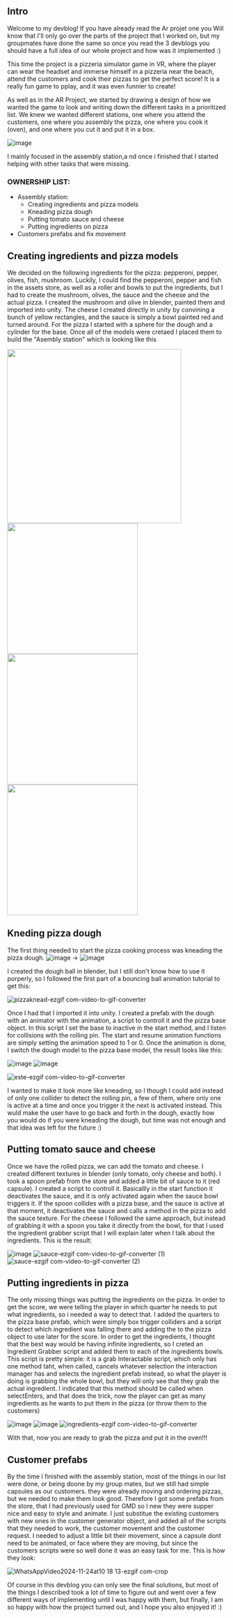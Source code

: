 ## Intro

Welcome to my devblog! If you have already read the Ar projet one you Will know that I'll only go over the parts of the project that I worked on, but my groupmates have done the same so once you read the 3 devblogs you should have a full idea of our whole project and how was it implemented :)

This time the project is a pizzeria simulator game in VR, where the player can wear the headset and immerse himself in a pizzeria near the beach, attend the customers and cook their pizzas to get the perfect score! It is a really fun game to pplay, and it was even funnier to create!

As well as in the AR Project, we started by drawing a design of how we wanted the game to look and writing down the different tasks in a prioritized list. We knew we wanted different stations, one where you attend the customers, one where you assembly the pizza, one where you cook it (oven), and one where you cut it and put it in a box.

![image](https://github.com/user-attachments/assets/b7562a10-fc47-4601-8ef9-a6a436463a9b)

I mainly focused in the assembly station,a nd once i finished that I started helping with other tasks that were missing.

### OWNERSHIP LIST:
- Assembly station:
  - Creating ingredients and pizza models
  - Kneading pizza dough
  - Putting tomato sauce and cheese
  - Putting ingredients on pizza
- Customers prefabs and fix movement

## Creating ingredients and pizza models

We decided on the following ingredients for the pizza: pepperoni, pepper, olives, fish, mushroom. Luckily, I could find the pepperoni, pepper and fish in the assets store, as well as a roller and bowls to put the ingredients, but I had to create the mushroom, olives, the sauce and the cheese and the actual pizza. I created the mushroom and olive in blender, painted them and imported into unity. The cheese I created directly in unity by convining a bunch of yellow rectangles, and the sauce is simply a bowl painted red and turned around. For the pizza I started with a sphere for the dough and a cylinder for the base. Once all of the models were cretaed I placed them to build the "Asembly station" which is looking like this

<img src="https://github.com/user-attachments/assets/6df25fda-c7c3-419a-b528-e0e5deceee18" width="400"/>
<img src="https://github.com/user-attachments/assets/6c14f3ef-fbb8-41c1-9a67-2260501fff2f" width="300"/>
<img src="https://github.com/user-attachments/assets/01c494a4-3753-4c60-ac3d-472e87095546" width="300"/>
<img src="https://github.com/user-attachments/assets/ed328a7a-bfd0-438e-bac2-30f2d5640cc7" width="300"/>

## Kneding pizza dough

The first thing needed to start the pizza cooking process was kneading the pizza dough.
![image](https://github.com/user-attachments/assets/acc44ba6-f477-4772-8610-46e0b99b43d3) ->
![image](https://github.com/user-attachments/assets/72d91341-2d44-4806-98bf-125de890fee3)

I created the dough ball in blender, but I still don't know how to use it porperly, so I followed the first part of a bouncing ball animation tutorial to get this:

![pizzaknead-ezgif com-video-to-gif-converter](https://github.com/user-attachments/assets/968cf9bd-8c86-4bba-8015-835bba86fb25)


Once I had that I imported it into unity. I created a prefab with the dough with an animator with the animation, a script to controll it and the pizza base object. In this script I set the base to inactive in the start method, and I listen for collisions with the rolling pin. The start and resume animation functions are simply setting the animation speed to 1 or 0. Once the animation is done, I switch the dough model to the pizza base model, the result looks like this:

![image](https://github.com/user-attachments/assets/cf294213-d67a-4ed9-a4c6-f48cb4642fe5)
![image](https://github.com/user-attachments/assets/1ee53b37-7da7-4527-a1c4-fefd30e742fc)

![este-ezgif com-video-to-gif-converter](https://github.com/user-attachments/assets/b2c2c86e-fc87-484d-9f36-bb956c29582c)

I wanted to make it look more like kneading, so I though I could add instead of only one collider to detect the rolling pin, a few of them, where only one is active at a time and once you trigger it the next is activated instead. This wuld make the user have to go back and forth in the dough, exactly how you would do if you were kneading the dough, but time was not enough and that idea was left for the future :)

## Putting tomato sauce and cheese

Once we have the rolled pizza, we can add the tomato and cheese. I created different textures in blender (only tomato, only cheese and both).
I took a spoon prefab from the store and added a little bit of sauce to it (red capsule). I created a script to controll it. Basicallly in the start function it deactivates the sauce, and it is only activated again when the sauce bowl triggers it. If the spoon collides with a pizza base, and the sauce is active at that moment, it deactivates the sauce and calls a method in the pizza to add the sauce texture. For the cheese I followed the same approach, but instead of grabbing it with a spoon you take it directly from the bowl, for that I used the ingredient grabber script that I will explain later when I talk about the ingredients. This is the result: 

![image](https://github.com/user-attachments/assets/664c90b8-69a1-4202-a4fe-dbdd2f37ac52)
![sauce-ezgif com-video-to-gif-converter (1)](https://github.com/user-attachments/assets/4972216d-c7ad-4758-bca3-3677028c65d5)
![sauce-ezgif com-video-to-gif-converter (2)](https://github.com/user-attachments/assets/059aadc6-6698-49d9-9294-ef52a3ebdb09)

## Putting ingredients in pizza

The only missing things was putting the ingredients on the pizza. In order to get the score, we were telling the player in which quarter he needs to put what ingredients, so i needed a way to detect that. I added the quarters to the pizza base prefab, which were simply box trigger colliders and a script to detect which ingredient was falling there and adding the to the pizza object to use later for the score.
 In order to get the ingredients, I thought that the best way would be having infinite ingredients, so I creted an Ingredient Grabber script and added them to each of the ingredients bowls. This script is pretty simple: it is a grab Interactable script, which only has one method taht, when called, cancels whatever selection the interaction manager has and selects the ingredient prefab instead, so what the player is doing is grabbing the whole bowl, but they will only see that they grab the actual ingredient. I indicated that this method should be called when selectEnters, and that does the trick, now the player can get as many ingredients as he wants to put them in the pizza (or throw them to the customers)

![image](https://github.com/user-attachments/assets/1cdce788-e981-48f8-8e46-f2197dd19d09)
![image](https://github.com/user-attachments/assets/43ccd375-4602-4f84-b73e-4f07529d809c)
![ingredients-ezgif com-video-to-gif-converter](https://github.com/user-attachments/assets/84c3d299-8db8-4821-b2a5-36dc95d881ec)

With that, now you are ready to grab the pizza and put it in the oven!!!

## Customer prefabs

By the time I finished with the assembly station, most of the things in our list were done, or being doone by my group mates, but we still had simple capsules as our customers. they were already moving and ordering pizzas, but we needed to make them look good.
Therefore I got some prefabs from the store, that I had previously used for GMD so I new they were supper nice and easy to style and animate. 
I just substitue the existing customers with new ones in the customer generator object, and added all of the scripts that they needed to work, the customer movement and the customer request. I needed to adjust a little bit their movement, since a capsule dont need to be animated, or face where they are moving, but since the customers scripts were so well done it was an easy task for me. This is how they look:

![WhatsAppVideo2024-11-24at10 18 13-ezgif com-crop](https://github.com/user-attachments/assets/9225fa24-8f5f-49c5-bc42-222a2a935da1)

Of course in this devblog you can only see the final solutions, but most of the things I described took a lot of time to figure out and went over a few different ways of implementing until I was happy with them, but finally, I am so happy with how the project turned out, and I hope you also enjoyed it! :)






